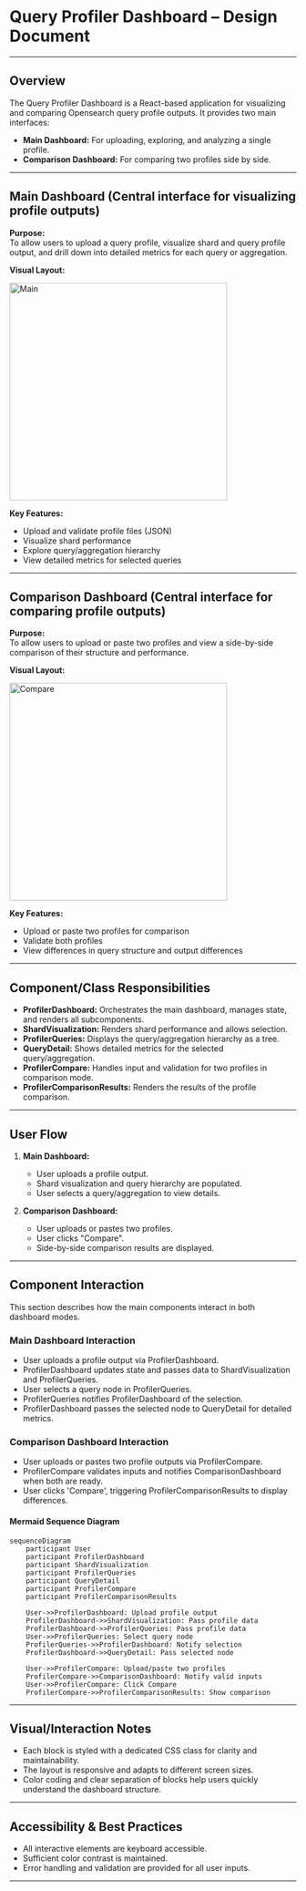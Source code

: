 # Query Profiler Dashboard – Design Document

---

## Overview

The Query Profiler Dashboard is a React-based application for visualizing and comparing Opensearch query profile outputs. It provides two main interfaces:
- **Main Dashboard:** For uploading, exploring, and analyzing a single profile.
- **Comparison Dashboard:** For comparing two profiles side by side.

---

## Main Dashboard (Central interface for visualizing profile outputs)

**Purpose:**  
To allow users to upload a query profile, visualize shard and query profile output, and drill down into detailed metrics for each query or aggregation.

**Visual Layout:**

<img width="382" alt="Main" src="https://github.com/user-attachments/assets/99bb8816-28a6-4167-9c9a-f31517d19a6b" />



**Key Features:**
- Upload and validate profile files (JSON)
- Visualize shard performance
- Explore query/aggregation hierarchy
- View detailed metrics for selected queries

---

## Comparison Dashboard (Central interface for comparing profile outputs)

**Purpose:**  
To allow users to upload or paste two profiles and view a side-by-side comparison of their structure and performance.

**Visual Layout:**

<img width="382" alt="Compare" src="https://github.com/user-attachments/assets/241be09a-9ca6-4943-9fe0-4fe897d68fb4" />



**Key Features:**
- Upload or paste two profiles for comparison
- Validate both profiles
- View differences in query structure and output differences

---

## Component/Class Responsibilities

- **ProfilerDashboard:** Orchestrates the main dashboard, manages state, and renders all subcomponents.
- **ShardVisualization:** Renders shard performance and allows selection.
- **ProfilerQueries:** Displays the query/aggregation hierarchy as a tree.
- **QueryDetail:** Shows detailed metrics for the selected query/aggregation.
- **ProfilerCompare:** Handles input and validation for two profiles in comparison mode.
- **ProfilerComparisonResults:** Renders the results of the profile comparison.

---

## User Flow

1. **Main Dashboard:**
   - User uploads a profile output.
   - Shard visualization and query hierarchy are populated.
   - User selects a query/aggregation to view details.

2. **Comparison Dashboard:**
   - User uploads or pastes two profiles.
   - User clicks "Compare".
   - Side-by-side comparison results are displayed.

---

## Component Interaction

This section describes how the main components interact in both dashboard modes.

### Main Dashboard Interaction
- User uploads a profile output via ProfilerDashboard.
- ProfilerDashboard updates state and passes data to ShardVisualization and ProfilerQueries.
- User selects a query node in ProfilerQueries.
- ProfilerQueries notifies ProfilerDashboard of the selection.
- ProfilerDashboard passes the selected node to QueryDetail for detailed metrics.

### Comparison Dashboard Interaction
- User uploads or pastes two profile outputs via ProfilerCompare.
- ProfilerCompare validates inputs and notifies ComparisonDashboard when both are ready.
- User clicks 'Compare', triggering ProfilerComparisonResults to display differences.

#### Mermaid Sequence Diagram
```mermaid
sequenceDiagram
    participant User
    participant ProfilerDashboard
    participant ShardVisualization
    participant ProfilerQueries
    participant QueryDetail
    participant ProfilerCompare
    participant ProfilerComparisonResults

    User->>ProfilerDashboard: Upload profile output
    ProfilerDashboard->>ShardVisualization: Pass profile data
    ProfilerDashboard->>ProfilerQueries: Pass profile data
    User->>ProfilerQueries: Select query node
    ProfilerQueries->>ProfilerDashboard: Notify selection
    ProfilerDashboard->>QueryDetail: Pass selected node

    User->>ProfilerCompare: Upload/paste two profiles
    ProfilerCompare->>ComparisonDashboard: Notify valid inputs
    User->>ProfilerCompare: Click Compare
    ProfilerCompare->>ProfilerComparisonResults: Show comparison
```

---

## Visual/Interaction Notes

- Each block is styled with a dedicated CSS class for clarity and maintainability.
- The layout is responsive and adapts to different screen sizes.
- Color coding and clear separation of blocks help users quickly understand the dashboard structure.

---

## Accessibility & Best Practices

- All interactive elements are keyboard accessible.
- Sufficient color contrast is maintained.
- Error handling and validation are provided for all user inputs.

---

